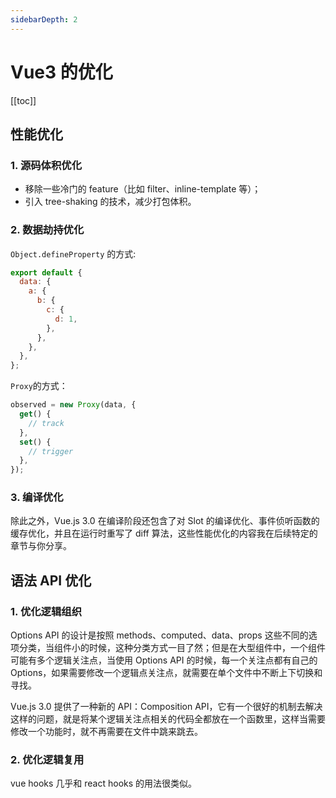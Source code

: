 ```yaml
---
sidebarDepth: 2
---
```


# Vue3 的优化

[[toc]]

## 性能优化

### 1. 源码体积优化

- 移除一些冷门的 feature（比如 filter、inline-template 等）；
- 引入 tree-shaking 的技术，减少打包体积。

### 2. 数据劫持优化

`Object.defineProperty` 的方式:

```js
export default {
  data: {
    a: {
      b: {
        c: {
          d: 1,
        },
      },
    },
  },
};
```

`Proxy`的方式：

```js
observed = new Proxy(data, {
  get() {
    // track
  },
  set() {
    // trigger
  },
});
```

### 3. 编译优化

除此之外，Vue.js 3.0 在编译阶段还包含了对 Slot 的编译优化、事件侦听函数的缓存优化，并且在运行时重写了 diff 算法，这些性能优化的内容我在后续特定的章节与你分享。

## 语法 API 优化

### 1. 优化逻辑组织

Options API 的设计是按照 methods、computed、data、props 这些不同的选项分类，当组件小的时候，这种分类方式一目了然；但是在大型组件中，一个组件可能有多个逻辑关注点，当使用 Options API 的时候，每一个关注点都有自己的 Options，如果需要修改一个逻辑点关注点，就需要在单个文件中不断上下切换和寻找。

Vue.js 3.0 提供了一种新的 API：Composition API，它有一个很好的机制去解决这样的问题，就是将某个逻辑关注点相关的代码全都放在一个函数里，这样当需要修改一个功能时，就不再需要在文件中跳来跳去。

### 2. 优化逻辑复用

vue hooks 几乎和 react hooks 的用法很类似。
